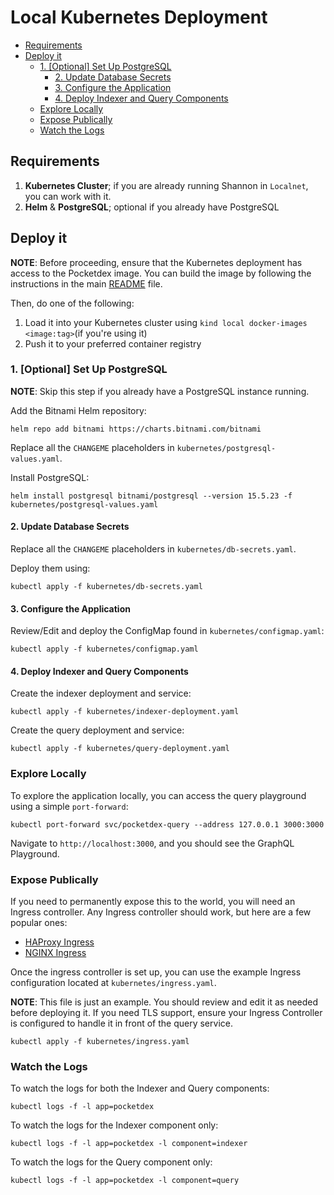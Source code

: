 # Local Kubernetes Deployment <!-- omit in toc -->

- [Requirements](#requirements)
- [Deploy it](#deploy-it)
  - [1. \[Optional\] Set Up PostgreSQL](#1-optional-set-up-postgresql)
    - [2. Update Database Secrets](#2-update-database-secrets)
    - [3. Configure the Application](#3-configure-the-application)
    - [4. Deploy Indexer and Query Components](#4-deploy-indexer-and-query-components)
  - [Explore Locally](#explore-locally)
  - [Expose Publically](#expose-publically)
  - [Watch the Logs](#watch-the-logs)

## Requirements

1. **Kubernetes Cluster**; if you are already running Shannon in `Localnet`, you can work with it.
1. **Helm** & **PostgreSQL**; optional if you already have PostgreSQL

## Deploy it

**NOTE**: Before proceeding, ensure that the Kubernetes deployment has access to the Pocketdex image. You can build the image by following the instructions in the main [README](../README.md) file.

Then, do one of the following:

1. Load it into your Kubernetes cluster using `kind local docker-images <image:tag>`(if you're using it)
2. Push it to your preferred container registry

### 1. [Optional] Set Up PostgreSQL

**NOTE**: Skip this step if you already have a PostgreSQL instance running.

Add the Bitnami Helm repository:

```shell
helm repo add bitnami https://charts.bitnami.com/bitnami
```

Replace all the `CHANGEME` placeholders in `kubernetes/postgresql-values.yaml`.

Install PostgreSQL:

```shell
helm install postgresql bitnami/postgresql --version 15.5.23 -f kubernetes/postgresql-values.yaml
```

#### 2. Update Database Secrets

Replace all the `CHANGEME` placeholders in `kubernetes/db-secrets.yaml`.

Deploy them using:

```shell
kubectl apply -f kubernetes/db-secrets.yaml
```

#### 3. Configure the Application

Review/Edit and deploy the ConfigMap found in `kubernetes/configmap.yaml`:

```shell
kubectl apply -f kubernetes/configmap.yaml
```

#### 4. Deploy Indexer and Query Components

Create the indexer deployment and service:

```shell
kubectl apply -f kubernetes/indexer-deployment.yaml
```

Create the query deployment and service:

```shell
kubectl apply -f kubernetes/query-deployment.yaml
```

### Explore Locally

To explore the application locally, you can access the query playground using a simple `port-forward`:

```shell
kubectl port-forward svc/pocketdex-query --address 127.0.0.1 3000:3000
```

Navigate to `http://localhost:3000`, and you should see the GraphQL Playground.

### Expose Publically

If you need to permanently expose this to the world, you will need an Ingress controller.
Any Ingress controller should work, but here are a few popular ones:

- [HAProxy Ingress](https://artifacthub.io/packages/helm/haproxy-ingress/haproxy-ingress)
- [NGINX Ingress](https://artifacthub.io/packages/helm/nginx-ingress-chart/nginx-ingress)

Once the ingress controller is set up, you can use the example Ingress configuration located at
`kubernetes/ingress.yaml`.

**NOTE**: This file is just an example. You should review and edit it as needed before deploying it.
If you need TLS support, ensure your Ingress Controller is configured to handle it in front of the query service.

```shell
kubectl apply -f kubernetes/ingress.yaml
```

### Watch the Logs

To watch the logs for both the Indexer and Query components:

```shell
kubectl logs -f -l app=pocketdex
```

To watch the logs for the Indexer component only:

```shell
kubectl logs -f -l app=pocketdex -l component=indexer
```

To watch the logs for the Query component only:

```shell
kubectl logs -f -l app=pocketdex -l component=query
```
